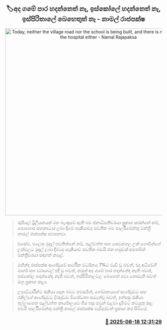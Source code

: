 <p align='center'><b><h2 align='center' title='Today, neither the village road nor the school is being built, and there is no medicine in the hospital either - Namal Rajapaksa'>🏷අද ගමේ පාර හදන්නෙත් නෑ, ඉස්කෝලේ හදන්නෙත් නෑ, ඉස්පිරිතාලේ බෙහෙතුත් නෑ - නාමල් රාජපක්ෂ</h2></b></p>
<p align='center'><img src='https://helakuru.sgp1.cdn.digitaloceanspaces.com/esana/images/lib/namal-rajapaksha-dodamgaslanda.jpg' width='600' alt='Today, neither the village road nor the school is being built, and there is no medicine in the hospital either - Namal Rajapaksa'></p>

> රුපියල් ට්‍රිලියනයක් මහ බැංකුවේ ඇති බව ජනාධිපතිවරයා ප්‍රකාශ කරන්නේ නම්, පොහොර සහනාධාර ලබා දීමේ හැකියාවද පවතින බව පාර්ලිමේන්තු මන්ත්‍රී නාමල් රාජපක්ෂ පවසනවා.

> එසේම, එලෙස මුදල් පවතින්නේ නම්, පැල්වත්ත සහ සෙවනගල උක් ගොවීන්ගේ උක්වලට මුදල් ලබා දීමටද හැකියාව පවතින බවයි ජන හමුවක් අමතමින් මන්ත්‍රීවරයා සඳහන් කළේ.

> මහින්ද රාජපක්ෂ ආණ්ඩුවේ ආර්ථික වර්ධනය 7%ට වැඩි වූ බවත්, එදා අධිවේගී මාර්ග සහ වරායවල් ඉදි වූ බවත්, නමුත් අද ගමේ පාර හදන්නේද නැති බවත්, ඉස්කෝල හදන්නේද නැති බවත්, ඉස්පිරිතාලවල බෙහෙත් පවා නොමැති බවත් ඔහු ප්‍රකාශ කළා.

> උපාධිධාරීන්ට රැකියා දෙන බවට පවසමින්, ගෝඨාභයගේ ආණ්ඩුවට සහ රනිල්ගේ ආණ්ඩුවට විරුද්ධව විරෝධතා පැවැත්වූ බවත්, ඉන්පසු රැකියා ඉල්ලාගෙන පැල්වත්ත කාර්යාලයට ගිය පසු ඔවුන් එළවා දැමීමට කටයුතු කළ බවයි පාර්ලිමේන්තු මන්ත්‍රී නාමල් රාජපක්ෂ වැඩිදුරටත් ප්‍රකාශ කර සිටියේ.



<h3 align='right'><a href='https://www.helakuru.lk/esana/p/112776/'>📅 2025-08-18 12:31:29</a></h3>
